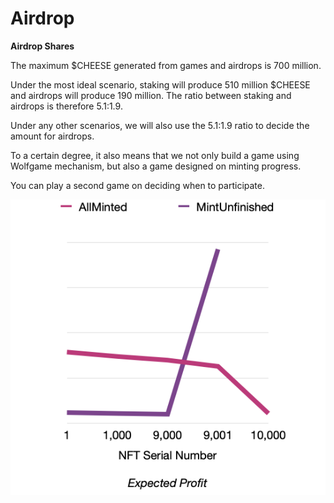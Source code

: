 # Airdrop

**Airdrop Shares**

The maximum $CHEESE generated from games and airdrops is 700 million.&#x20;

Under the most ideal scenario, staking will produce 510 million $CHEESE and airdrops will produce 190 million. The ratio between staking and airdrops is therefore 5.1:1.9.&#x20;

Under any other scenarios, we will also use the 5.1:1.9 ratio to decide the amount for airdrops.

To a certain degree, it also means that we not only build a game using Wolfgame mechanism, but also a game designed on minting progress.&#x20;

You can play a second game on deciding when to participate.

![](<../../.gitbook/assets/image (1).png>)
